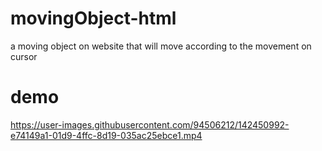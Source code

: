 # movingObject-html
a moving object on website that will move according to the movement on cursor


# demo

https://user-images.githubusercontent.com/94506212/142450992-e74149a1-01d9-4ffc-8d19-035ac25ebce1.mp4
